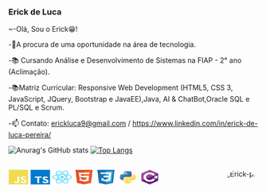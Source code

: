 ### Erick de Luca
~-Olá, Sou o Erick😁!

-🔎A procura de uma oportunidade na área de tecnologia.

-📚 Cursando Análise e Desenvolvimento de Sistemas na FIAP - 2° ano (Aclimação).

-📚Matriz Curricular: Responsive Web Development (HTML5, CSS 3, JavaScript, JQuery, Bootstrap e JavaEE),Java, AI & ChatBot,Oracle SQL e PL/SQL e Scrum.

-📫 Contato: erickluca9@gmail.com / https://www.linkedin.com/in/erick-de-luca-pereira/

![Anurag's GitHub stats](https://github-readme-stats.vercel.app/api?username=ericklukz&show_icons=true&theme=transparent)
[![Top Langs](https://github-readme-stats.vercel.app/api/top-langs/?username=ericklukz&layout=compact)](https://github.com/anuraghazra/github-readme-stats)

<div style="display: inline_block"><br>
  <img align="center" alt="Erick-Js" height="30" width="40" src="https://raw.githubusercontent.com/devicons/devicon/master/icons/javascript/javascript-plain.svg">
  <img align="center" alt="Erick-Ts" height="30" width="40" src="https://raw.githubusercontent.com/devicons/devicon/master/icons/typescript/typescript-plain.svg">
  <img align="center" alt="Erick-React" height="30" width="40" src="https://raw.githubusercontent.com/devicons/devicon/master/icons/react/react-original.svg">
  <img align="center" alt="Erick-HTML" height="30" width="40" src="https://raw.githubusercontent.com/devicons/devicon/master/icons/html5/html5-original.svg">
  <img align="center" alt="Erick-CSS" height="30" width="40" src="https://raw.githubusercontent.com/devicons/devicon/master/icons/css3/css3-original.svg">
  <img align="center" alt="Erick-Python" height="30" width="40" src="https://raw.githubusercontent.com/devicons/devicon/master/icons/python/python-original.svg">
  <img align="center" alt="Erick-Csharp" height="30" width="40" src="https://raw.githubusercontent.com/devicons/devicon/master/icons/csharp/csharp-original.svg">
  <img align="right" alt="Erick-pic" height="150" style="border-radius:50px;" src="https://media.discordapp.net/attachments/639956127056134178/890373478988013628/Publicacoes_Instagram_1_1.png?width=676&height=676">
</div>
